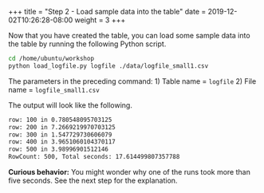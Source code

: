 +++
title = "Step 2 - Load sample data into the table"
date = 2019-12-02T10:26:28-08:00
weight = 3
+++


Now that you have created the table, you can load some sample data into the table by running the following Python script.
```bash
cd /home/ubuntu/workshop
python load_logfile.py logfile ./data/logfile_small1.csv
```
The parameters in the preceding command: 1) Table name = `logfile` 2) File name = `logfile_small1.csv`

The output will look like the following.

```txt
row: 100 in 0.780548095703125
row: 200 in 7.2669219970703125
row: 300 in 1.547729730606079
row: 400 in 3.9651060104370117
row: 500 in 3.98996901512146
RowCount: 500, Total seconds: 17.614499807357788
```


**Curious behavior:** You might wonder why one of the runs took more than five seconds. See the next step for the explanation.
